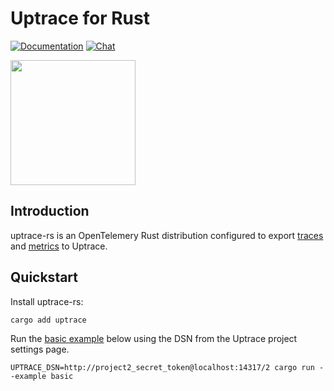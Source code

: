 # Uptrace for Rust

[![Documentation](https://img.shields.io/badge/uptrace-documentation-informational)](https://uptrace.dev/get/opentelemetry-rust.html)
[![Chat](https://img.shields.io/badge/-telegram-red?color=white&logo=telegram&logoColor=black)](https://t.me/uptrace)

<a href="https://uptrace.dev/get/opentelemetry-rust.html">
  <img src="https://uptrace.dev/get/devicon/rust-plain.svg" height="200px" />
</a>

## Introduction

uptrace-rs is an OpenTelemery Rust distribution configured to export
[traces](https://uptrace.dev/opentelemetry/distributed-tracing.html) and
[metrics](https://uptrace.dev/opentelemetry/metrics.html) to Uptrace.

## Quickstart

Install uptrace-rs:

```bash
cargo add uptrace
```

Run the [basic example](example/basic) below using the DSN from the Uptrace project settings page.

```shell
UPTRACE_DSN=http://project2_secret_token@localhost:14317/2 cargo run --example basic
```
